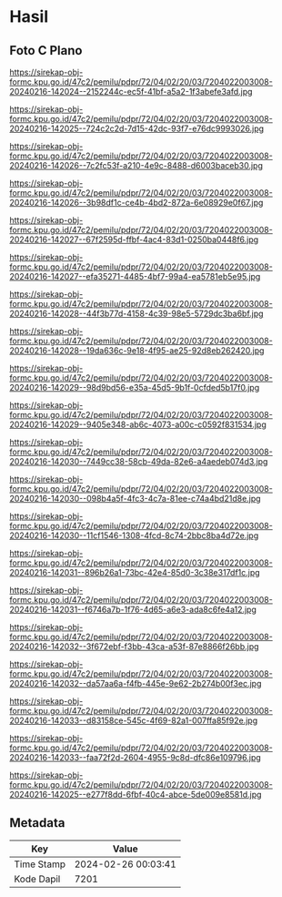 # Hasil

## Foto C Plano

https://sirekap-obj-formc.kpu.go.id/47c2/pemilu/pdpr/72/04/02/20/03/7204022003008-20240216-142024--2152244c-ec5f-41bf-a5a2-1f3abefe3afd.jpg

https://sirekap-obj-formc.kpu.go.id/47c2/pemilu/pdpr/72/04/02/20/03/7204022003008-20240216-142025--724c2c2d-7d15-42dc-93f7-e76dc9993026.jpg

https://sirekap-obj-formc.kpu.go.id/47c2/pemilu/pdpr/72/04/02/20/03/7204022003008-20240216-142026--7c2fc53f-a210-4e9c-8488-d6003baceb30.jpg

https://sirekap-obj-formc.kpu.go.id/47c2/pemilu/pdpr/72/04/02/20/03/7204022003008-20240216-142026--3b98df1c-ce4b-4bd2-872a-6e08929e0f67.jpg

https://sirekap-obj-formc.kpu.go.id/47c2/pemilu/pdpr/72/04/02/20/03/7204022003008-20240216-142027--67f2595d-ffbf-4ac4-83d1-0250ba0448f6.jpg

https://sirekap-obj-formc.kpu.go.id/47c2/pemilu/pdpr/72/04/02/20/03/7204022003008-20240216-142027--efa35271-4485-4bf7-99a4-ea5781eb5e95.jpg

https://sirekap-obj-formc.kpu.go.id/47c2/pemilu/pdpr/72/04/02/20/03/7204022003008-20240216-142028--44f3b77d-4158-4c39-98e5-5729dc3ba6bf.jpg

https://sirekap-obj-formc.kpu.go.id/47c2/pemilu/pdpr/72/04/02/20/03/7204022003008-20240216-142028--19da636c-9e18-4f95-ae25-92d8eb262420.jpg

https://sirekap-obj-formc.kpu.go.id/47c2/pemilu/pdpr/72/04/02/20/03/7204022003008-20240216-142029--98d9bd56-e35a-45d5-9b1f-0cfded5b17f0.jpg

https://sirekap-obj-formc.kpu.go.id/47c2/pemilu/pdpr/72/04/02/20/03/7204022003008-20240216-142029--9405e348-ab6c-4073-a00c-c0592f831534.jpg

https://sirekap-obj-formc.kpu.go.id/47c2/pemilu/pdpr/72/04/02/20/03/7204022003008-20240216-142030--7449cc38-58cb-49da-82e6-a4aedeb074d3.jpg

https://sirekap-obj-formc.kpu.go.id/47c2/pemilu/pdpr/72/04/02/20/03/7204022003008-20240216-142030--098b4a5f-4fc3-4c7a-81ee-c74a4bd21d8e.jpg

https://sirekap-obj-formc.kpu.go.id/47c2/pemilu/pdpr/72/04/02/20/03/7204022003008-20240216-142030--11cf1546-1308-4fcd-8c74-2bbc8ba4d72e.jpg

https://sirekap-obj-formc.kpu.go.id/47c2/pemilu/pdpr/72/04/02/20/03/7204022003008-20240216-142031--896b26a1-73bc-42e4-85d0-3c38e317df1c.jpg

https://sirekap-obj-formc.kpu.go.id/47c2/pemilu/pdpr/72/04/02/20/03/7204022003008-20240216-142031--f6746a7b-1f76-4d65-a6e3-ada8c6fe4a12.jpg

https://sirekap-obj-formc.kpu.go.id/47c2/pemilu/pdpr/72/04/02/20/03/7204022003008-20240216-142032--3f672ebf-f3bb-43ca-a53f-87e8866f26bb.jpg

https://sirekap-obj-formc.kpu.go.id/47c2/pemilu/pdpr/72/04/02/20/03/7204022003008-20240216-142032--da57aa6a-f4fb-445e-9e62-2b274b00f3ec.jpg

https://sirekap-obj-formc.kpu.go.id/47c2/pemilu/pdpr/72/04/02/20/03/7204022003008-20240216-142033--d83158ce-545c-4f69-82a1-007ffa85f92e.jpg

https://sirekap-obj-formc.kpu.go.id/47c2/pemilu/pdpr/72/04/02/20/03/7204022003008-20240216-142033--faa72f2d-2604-4955-9c8d-dfc86e109796.jpg

https://sirekap-obj-formc.kpu.go.id/47c2/pemilu/pdpr/72/04/02/20/03/7204022003008-20240216-142025--e277f8dd-6fbf-40c4-abce-5de009e8581d.jpg


## Metadata

| Key        | Value               |
| ---------- | ------------------- |
| Time Stamp | 2024-02-26 00:03:41 |
| Kode Dapil | 7201                |



